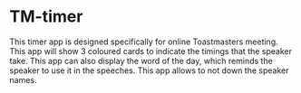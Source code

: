 # TM-timer
This timer app is designed specifically for online Toastmasters meeting.
This app will show 3 coloured cards to indicate the timings that the speaker take.
This app can also display the word of the day, which reminds the speaker to use it in the speeches.
This app allows to not down the speaker names.
